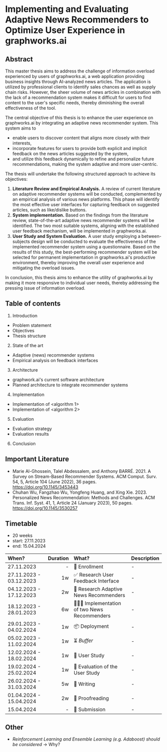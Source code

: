 # Implementing and Evaluating Adaptive News Recommenders to Optimize User Experience in graphworks.ai

## Abstract

This master thesis aims to address the challenge of information overload experienced by users of graphworks.ai, a web application providing business insights through AI-analyzed news articles. The application is utilized by professional clients to identify sales chances as well as supply chain risks. However, the sheer volume of news articles in combination with the lack of a recommendation system makes it difficult for users to find content to the user's specific needs, thereby diminishing the overall effectiveness of the tool.

The central objective of this thesis is to enhance the user experience on graphworks.ai by integrating an adaptive news recommender system. This system aims to

- enable users to discover content that aligns more closely with their interests,
- incorporate features for users to provide both explicit and implicit feedback on the news articles suggested by the system,
- and utilize this feedback dynamically to refine and personalize future recommendations, making the system adaptive and more user-centric.

The thesis will undertake the following structured approach to achieve its objectives:

1. **Literature Review and Empirical Analysis.** A review of current literature on adaptive recommender systems will be conducted, complemented by an empirical analysis of various news platforms. This phase will identify the most effective user interfaces for capturing feedback on suggested articles, such as like/dislike buttons.
2. **System implementation.** Based on the findings from the literature review, state-of-the-art adaptive news recommender systems will be identified. The two most suitable systems, aligning with the established user feedback mechanism, will be implemented in graphworks.ai.
3. **User Study and System Evaluation.** A user study employing a between-subjects design will be conducted to evaluate the effectiveness of the implemented recommender system using a questionnaire. Based on the results of this study, the best-performing recommender system will be selected for permanent implementation in graphworks.ai's productive environment, thereby improving the overall user experience and mitigating the overload issues.

In conclusion, this thesis aims to enhance the utility of graphworks.ai by making it more responsive to individual user needs, thereby addressing the pressing issue of information overload.

## Table of contents

1. Introduction

- Problem statement
- Objectives
- Thesis structure

2. State of the art

- Adaptive (news) recommender systems
- Empirical analysis on feedback interfaces

3. Architecture

- graphwork.ai's current software architecture
- Planned architecture to integrate recommender systems

4. Implementation

- Implementation of <algorithm 1>
- Implementation of <algorithm 2>

5. Evaluation

- Evaluation strategy
- Evaluation results

6. Conclusion

## Important Literature

- Marie Al-Ghossein, Talel Abdessalem, and Anthony BARRÉ. 2021. A Survey on Stream-Based Recommender Systems. ACM Comput. Surv. 54, 5, Article 104 (June 2022), 36 pages. https://doi.org/10.1145/3453443
- Chuhan Wu, Fangzhao Wu, Yongfeng Huang, and Xing Xie. 2023. Personalized News Recommendation: Methods and Challenges. ACM Trans. Inf. Syst. 41, 1, Article 24 (January 2023), 50 pages. https://doi.org/10.1145/3530257

## Timetable

- 20 weeks
- start: 27.11.2023
- end: 15.04.2024

| When?                   | Duration | What?                                      | Description |
| :---------------------- | -------: | :----------------------------------------- | :---------- |
| 27.11.2023              |        - | 🚀 Enrollment                              | -           |
| 27.11.2023 - 03.12.2023 |       1w | ✅ Research User Feedback Interface        | -           |
| 04.12.2023 - 17.12.2023 |       2w | 🧠 Research Adaptive News Recommenders     | -           |
| 18.12.2023 - 28.01.2023 |       6w | 🧑🏽‍💻 Implementation of two News Recommenders | -           |
| 29.01.2023 - 04.02.2024 |       1w | 📦 Deployment                              | -           |
| 05.02.2023 - 11.02.2024 |       1w | ⏳ _Buffer_                                | -           |
| 12.02.2024 - 18.02.2024 |       1w | 👥 User Study                              | -           |
| 19.02.2024 - 25.02.2024 |       1w | 📏 Evaluation of the User Study            | -           |
| 26.02.2024 - 31.03.2024 |       5w | 📝 Writing                                 | -           |
| 01.04.2024 - 15.04.2024 |       2w | 📖 Proofreading                            | -           |
| 15.04.2024              |        - | 🏁 Submission                              | -           |

## Other

- _Reinforcement Learning and Ensemble Learning (e.g. Adaboost) should be considered_ → Why?
